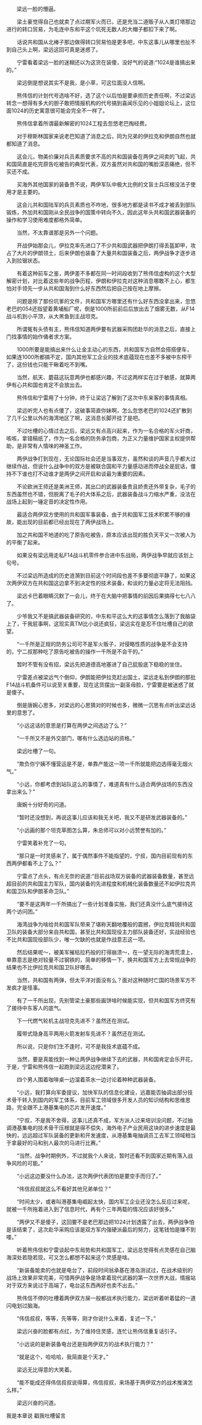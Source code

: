        梁远一脸的懵逼。

　　梁土豪觉得自己也就卖了点过期军火而已，还是充当二道贩子从人类灯塔那边进行的转口贸易，为毛连中东和平这个坑死无数人的大帽子都扣下来了啊。

　　话说共和国从北棒子那边做得转口贸易怕是更多吧，中东这事儿从哪里也扯不到自己头上啊，梁远这回可真是迷惑了。

　　宁雷看着梁远一脸的迷糊还以为这货在装傻，没好气的说道:“1024是谁搞出来的。”

　　梁远倒是想说其实不是我，是小草，可这位面没人信啊。

　　熊伟信的计划代号选啥不好，选了这个以后怕是要承担历史责任啊，不过梁远转念一想得有多大的胆子敢把情报机构的代号搞到喜闻乐见的小姐姐论坛上，这位面1024的历史寓意很可能会完全不一样了。

　　熊伟信拿着所谓最新解密的1024工程去忽悠老巴掏经费。

　　对于穆斯林国家来说老巴知道了消息之后，同为兄弟的伊拉克和伊朗自然也就都知道了消息。

　　这会儿，物美价廉对兵员素质要求不高的共和国装备在两伊之间卖的飞起，共和国简直是吃完原告吃被告的典型代表，双方虽然对共和国的嘴脸深恶痛绝，但不买还不成。

　　买海外其他国家的装备贵不说，两伊军队中极大比例的文盲士兵压根没法子使用才是主要的。

　　这会儿共和国陆军的兵员素质也不咋地，很多地方都是读书不成才被丢到部队锻炼，外加共和国刚从全民战争的国策中转向不久，因此这年头共和国武器装备的操作和学习使用难度都格外简单。

　　当然，不太靠谱那是另外一个问题。

　　开战伊始那会儿，伊拉克率先进口了不少共和国武器把伊朗打得丢盔卸甲，攻占了大片的伊朗领土，后来伊朗也装备了大量共和国装备之后，两伊战争才逐步进入到拉锯状态。

　　有着这种前车之鉴，两伊差不多都在同一时间段收到了熊伟信虚构的这个大型解密计划，对比着这些年的战争历程，伊朗和伊拉克对这种消息哪敢不上心，都生怕对手领先一步从共和国淘到什么好东西然后把自己按在地上摩擦。

　　问题是除了那份坑爹的文件，共和国军方哪里还有什么好东西没拿出来，忽悠老巴的054还指望着黄埔船厂呢，倒是1000所前前后后放出去了烟雾无数，从F14战斗机到小平顶，从大黑鱼到主战坦克。

　　所谓冤有头债有主，熊伟信知道两伊要有武器采购团赴华的消息之后，直接上门找事情的始作俑者求方案。

　　1000所要是能搞出来什么让金主动心的东西，共和国军方自然会搭搭便车，如果连1000所都搞不定，国内其他军工企业的技术底蕴现在也差不多被中东榨干了，这份钱也只能干瞅着吃不到嘴。

　　当然，航天、蘑菇这玩意两伊也都感兴趣，不过这两样实在过于敏感，就算两伊有心共和国也肯定不会放出去。

　　熊伟信和宁雷用了十分钟，终于让梁远了解到了这次中东来客的事情真相。

　　梁远听完人也有点傻了，这破事简直你妹啊，怎么忽悠老巴的1024还扩散到了几千公里以外的海湾地区了啊，这消息长脚开挂了是吧。

　　不过吐槽的心情过去之后，梁远又有点高兴起来，作为一名合格的军火奸商，咳咳，拿错稿纸了，作为一名合格的防务承包商，为正义力量维护国家主权提供帮助，是非常有人情味的神圣工作。

　　两伊战争打到现在，无论国际社会还是当事双方，虽然和谈的声音几乎都大过继续作战，但说什么战争中的双方是被联合国和平力量感动进而停战全是屁话，僵持不下谁也打不动谁才是两伊之间开启和谈最为重要的因素。

　　不论欧洲王师还是美洲王师，其出口的武器装备贵且娇贵还外带复杂，毛子的东西虽然也不错，但脱离了毛子的大体系之后，武器装备战斗力缩水严重，没法在战场上起到一锤定音的决定性作用。

　　最适合两伊双方使用的共和国军事装备，由于共和国军工技术积累不够的缘故，能出现的目前都已经出现在了两伊战场上。

　　加之共和国不地道的吃了原告吃被告，原本应该出现的胜负天平又一次被人为的平衡了起来。

　　如果没有梁远用走私F14战斗机零件参合进中东战局，两伊战争早就应该划上句号。

　　不过梁远所造成的历史涟漪到目前这个时间段也差不多要彻底平静了，如果这次两伊双方在共和国这边拿不到决定性的技术装备，和谈的力量必定将无法阻挡。

　　梁远卡巴着眼睛沉默了一会儿，终于在大脑中把事情的前因后果搞得七七八八了。

　　少爷我又不是搞武器装备研究的，中东和平这么大的这事情怎么落到了我脑袋上了，干我屁事啊，这现实真TM比小说还疯狂，梁远实在是忍不住吐槽自己的欲望。

　　“一千所是正规的防务公司可不是军火贩子，对侵略性质的战争是不会支持的，宁二叔那种吃了原告吃被告的操作一千所是不会干的。”

　　暂时不管有没有招，梁远先把道德高地塞进了自己屁股底下稳稳的坐住。

　　宁雷差点被梁远气个倒仰，伊朗能把伊拉克赶出国土，梁远走私到伊朗的那批F14战斗机备件可以说至关重要，现在这货摆出一副圣母脸，宁雷要是被迷惑了就是傻子。

　　倒是唐婉心思多，对梁远的心思猜对的时候也多，微微一沉思有点听出梁远话里的意思了。

　　“小远这话的意思是打算在两伊之间选边了么？”

　　“一千所又不是外交部门，哪有什么选边站的资格。”

　　梁远吐槽了一句。

　　“欺负你宁姨不懂营运是不是，单靠产能这一项一千所就能把边选得毫无烟火气。”

　　“小远，你都考虑到站队这么的事情了，难道真有什么适合两伊战场的东西没拿出来么？”

　　唐婉十分好奇的问道。

　　“暂时还没想到，再说这事儿应该和我无关吧，我又不是研发武器装备的。”

　　“小远画的那个坦克草图怎么算，朱总师可以对小远赞誉有加的。”

　　宁雷笑着补充了一句。

　　“那只是一时灵感来了，属于偶然事件不能指望的，宁叔，国内目前现有的东西两伊都看不上了么？”

　　宁雷点了点头，有点无奈的说道:“目前战场双方装备的武器装备数量，甚至远超目前的共和国主力军队，国内装备的先进程度和机械化装备数量还不如伊拉克共和国卫队和伊朗革命卫队。”

　　“要不是这两年一千所搞出了一些计划准备实施，我们还真没什么底气接待这两个访问团。”

　　海湾战争为啥给共和国军队带来了堪称天翻地覆般的震撼，伊拉克精锐共和国卫队的装备大部分来自共和国，甚至比共和国现役主力部队装备还好，实战经验也不比共和国现役部队少，唯一欠缺的也就是作战意志这一项。

　　然后结果呢～，被美军摧枯拉朽般的打得崩溃～，在一望无际的海湾荒漠上，单靠意志是绝对较量不过钢铁的，简单的移情一下，换共和国军方上去常规战争的结果也不比伊拉克共和国卫队好哪去。

　　当然，共和国有两弹，但太平洋对面没有么？面对这种随时亡国的场景军方不发疯才是怪事。

　　有了一千所出现，先别管梁土豪那些画饼啥时候能实现，但共和国军方终究有了接待中东客人的底气。

　　下一代燃气轮机主战坦克先进不？虽然还在测试。

　　履带式隐身高平两用火箭发射车先进不？虽然还在测试。

　　所以说，只是你们生不逢时，可不是我技术底蕴不成。

　　当然，要是真能找到一种让两伊战争继续下去的武器，共和国肯定会乐开花，于是，宁雷和熊伟信一起跑到梁远这边挖潜来了。

　　四个男人围着咖啡桌一边溜着茶水一边讨论着种种武器装备。

　　“小远，我打算向军委提议，加快军队的信息化建设，远嘉能否抽调出部分技术骨干转入到国内的军工体系，目前军工领域很多开发人员的知识结构和思维思路，完全跟不上港基集电的芯片发开速度。”

　　“宁叔，不是我不舍得，这事儿还真不成，军方派人过来培训没问题，不过抽调港基集电的技术骨干压根就是得不偿失，海外电子产业民用这块的进步速度是最快的，远远超过军队装备的更新和开发速度，从港基集电抽调员工去军工领域相当于拿最好的马和别人最次的马进行比赛。”

　　“当然，战争时期例外，不过就我个人来说，暂时还看不到国家近期有落入战争风险的可能。”

　　“小远这边要没什么办法，这次两伊代表团怕是要空手而归了。”

　　“伟信叔叔就这么不看好其他兄弟单位？”

　　“时间太少，或者叫港基集电崛起太快，国内军工企业还没怎么反应过来呢，就被一千所拖着进入到了信息时代，再有个三年两载的情况应该好很多。”

　　“两伊又不是傻子，这回要不是老巴那边把1024计划透露了出去，两伊战争怕是该结束了，这次赴华采购应该是双方军内强硬派最后的努力，这笔钱怕是赚不到喽。”

　　听着熊伟信和宁雷谈起中东局势和共和国军工，梁远总觉得有点灵感在自己脑海深处若隐若现，可又怎么都想不起来这个灵感是啥。

　　“新装备能卖的也就是电台了，前段时间翁承基在港岛测试过，在战术级别的战场上效果非常完美，可惜两伊战争是场拿着现代武器的第一次世界大战，情报站对于双方来说过于高端了，电台这东西再好也卖不出去。”

　　熊伟信不停的吐槽着两伊双方屎一般都战术执行能力，梁远听着听着猛的一道闪电划过脑海。

　　“伟信叔叔，等等，先等等，刚才你说什么来着，复述一下。”

　　梁远兴奋的脸都有点红，为了维持住灵感，连忙让熊伟信重复话引子。

　　“小远说的是新装备电台还是指两伊双方的战术执行能力？”

　　“就是这个，哈哈哈，我简直是个天才。”

　　梁远无比得意的大笑着。

　　“能不能成还得伟信叔叔说得算，伟信叔叔，来场基于两伊双方的战术推演怎么样。”

　　梁远兴奋的问道。

我是本章说 戳我吐槽留言